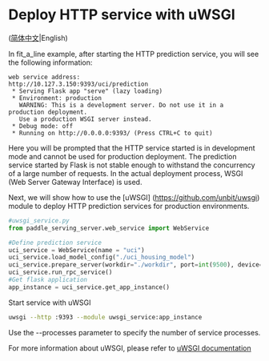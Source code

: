 # Deploy HTTP service with uWSGI

([简体中文](./UWSGI_DEPLOY_CN.md)|English)

In fit_a_line example, after starting the HTTP prediction service, you will see the following information:

```shell
web service address:
http://10.127.3.150:9393/uci/prediction
 * Serving Flask app "serve" (lazy loading)
 * Environment: production
   WARNING: This is a development server. Do not use it in a production deployment.
   Use a production WSGI server instead.
 * Debug mode: off
 * Running on http://0.0.0.0:9393/ (Press CTRL+C to quit)
```

Here you will be prompted that the HTTP service started is in development mode and cannot be used for production deployment. 
The prediction service started by Flask is not stable enough to withstand the concurrency of a large number of requests. In the actual deployment process, WSGI (Web Server Gateway Interface) is used.

Next, we will show how to use the [uWSGI] (https://github.com/unbit/uwsgi) module to deploy HTTP prediction services for production environments.


```python
#uwsgi_service.py
from paddle_serving_server.web_service import WebService

#Define prediction service
uci_service = WebService(name = "uci")
uci_service.load_model_config("./uci_housing_model")
uci_service.prepare_server(workdir="./workdir", port=int(9500), device="cpu")
uci_service.run_rpc_service()
#Get flask application
app_instance = uci_service.get_app_instance()
```

Start service with uWSGI

```bash
uwsgi --http :9393 --module uwsgi_service:app_instance
```

Use the --processes parameter to specify the number of service processes. 

For more information about uWSGI, please refer to [uWSGI documentation](https://uwsgi-docs.readthedocs.io/en/latest/)
